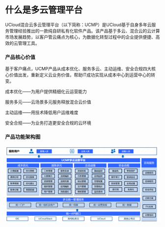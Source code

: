 # 什么是多云管理平台

UCloud混合云多云管理平台（以下简称：UCMP）是UCloud基于自身多年云服务管理经验推出的一款纯自研私有化软件产品。该产品基于多云、混合云的云计算市场发展趋势，以客户管云痛点为核心，为数据化转型过程中的企业提供便捷、高效的云管理工具。

### 产品核心价值

基于客户痛点，UCMP产品从成本优化、服务多云、主动运维、安全合规四大核心价值出发，重新定义云业务价值，帮助IT成功实现从成本中心到运营中心的转变。

成本优化——为用户提供精细化云运营能力

服务多元——云场景多元服务释放混合云价值

主动运维——用技术降低用户运维难度

安全合规——为业务打造更安全合规的云环境

### 产品功能架构图

![UCMP产品功能架构图](/images/product_introduction.png)
